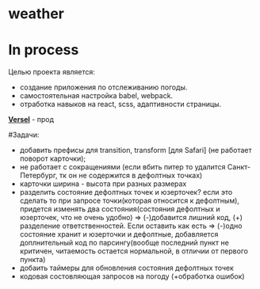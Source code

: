 # weather

# In process

Целью проекта является:
- создание приложения по отслеживанию погоды.
- самостоятельная настройка babel, webpack.
- отработка навыков на react, scss, адаптивности страницы.

[**Versel**](https://weather-k1ntsugi1.vercel.app/) - прод

#Задачи:
- добавить префисы для transition, transform [для Safari] (не работает поворот карточки);
- не работает с сокращениями (если вбить питер то удалится Санкт-Петербург, тк он не содержится в дефолтных точках)
- карточки ширина - высота при разных размерах
- разделить состояние дефолтных точек и юзерточек? если это сделать то при запросе точки(которая относится к дефолтным), придется изменять два состояния(состояния дефолтных и юзерточек, что не очень удобно) => (-)добавится лишний код, (+) разделение ответственностей. Если оставить как есть => (-)одно состояние хранит и юзерточки и дефолтные, добавляется доплнительный код по парсингу(вообще последний пункт не критичен, читаемость остается нормальной, в отличии от первого пункта)
- добаить таймеры для обновления состояния дефолтных точек
- кодовая состовляющая запросов на погоду (+обработка ошибок)
